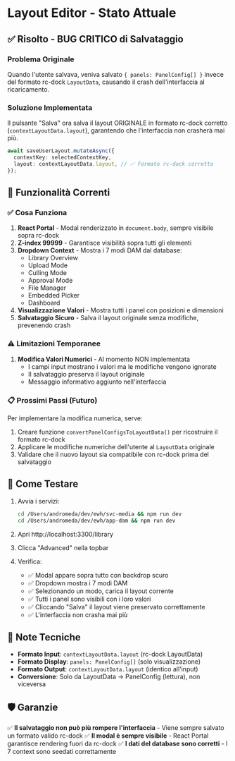 # Layout Editor - Stato Attuale

## ✅ Risolto - BUG CRITICO di Salvataggio

### Problema Originale
Quando l'utente salvava, veniva salvato `{ panels: PanelConfig[] }` invece del formato rc-dock `LayoutData`, causando il crash dell'interfaccia al ricaricamento.

### Soluzione Implementata
Il pulsante "Salva" ora salva il layout ORIGINALE in formato rc-dock corretto (`contextLayoutData.layout`), garantendo che l'interfaccia non crasherà mai più.

```typescript
await saveUserLayout.mutateAsync({
  contextKey: selectedContextKey,
  layout: contextLayoutData.layout, // ✅ Formato rc-dock corretto
});
```

## 🎯 Funzionalità Correnti

### ✅ Cosa Funziona
1. **React Portal** - Modal renderizzato in `document.body`, sempre visibile sopra rc-dock
2. **Z-index 99999** - Garantisce visibilità sopra tutti gli elementi
3. **Dropdown Context** - Mostra i 7 modi DAM dal database:
   - Library Overview
   - Upload Mode
   - Culling Mode
   - Approval Mode
   - File Manager
   - Embedded Picker
   - Dashboard
4. **Visualizzazione Valori** - Mostra tutti i panel con posizioni e dimensioni
5. **Salvataggio Sicuro** - Salva il layout originale senza modifiche, prevenendo crash

### ⚠️ Limitazioni Temporanee
1. **Modifica Valori Numerici** - Al momento NON implementata
   - I campi input mostrano i valori ma le modifiche vengono ignorate
   - Il salvataggio preserva il layout originale
   - Messaggio informativo aggiunto nell'interfaccia

### 📋 Prossimi Passi (Futuro)
Per implementare la modifica numerica, serve:
1. Creare funzione `convertPanelConfigsToLayoutData()` per ricostruire il formato rc-dock
2. Applicare le modifiche numeriche dell'utente al `LayoutData` originale
3. Validare che il nuovo layout sia compatibile con rc-dock prima del salvataggio

## 🚀 Come Testare

1. Avvia i servizi:
   ```bash
   cd /Users/andromeda/dev/ewh/svc-media && npm run dev
   cd /Users/andromeda/dev/ewh/app-dam && npm run dev
   ```

2. Apri http://localhost:3300/library

3. Clicca "Advanced" nella topbar

4. Verifica:
   - ✅ Modal appare sopra tutto con backdrop scuro
   - ✅ Dropdown mostra i 7 modi DAM
   - ✅ Selezionando un modo, carica il layout corrente
   - ✅ Tutti i panel sono visibili con i loro valori
   - ✅ Cliccando "Salva" il layout viene preservato correttamente
   - ✅ L'interfaccia non crasha mai più

## 📝 Note Tecniche

- **Formato Input**: `contextLayoutData.layout` (rc-dock LayoutData)
- **Formato Display**: `panels: PanelConfig[]` (solo visualizzazione)
- **Formato Output**: `contextLayoutData.layout` (identico all'input)
- **Conversione**: Solo da LayoutData → PanelConfig (lettura), non viceversa

## 🛡️ Garanzie

✅ **Il salvataggio non può più rompere l'interfaccia** - Viene sempre salvato un formato valido rc-dock
✅ **Il modal è sempre visibile** - React Portal garantisce rendering fuori da rc-dock
✅ **I dati del database sono corretti** - I 7 context sono seedati correttamente
